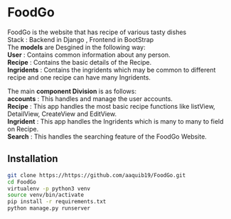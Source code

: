 # FoodGo

FoodGo is the website that has recipe of various tasty dishes<br />
Stack : Backend in Django , Frontend  in BootStrap<br />
The **models** are Desgined in the following way:<br />
**User**        :   Contains common information about any person.<br />
**Recipe**      :   Contains the basic details of the Recipe.<br />
**Ingridents**  :   Contains the ingridents which may be common to different recipe and one recipe can have many Ingridents.<br />

The main **component Division** is as follows:<br />
**accounts**    :   This handles and manage the user accounts.<br />
**Recipe**      :   This app handles the most basic recipe functions like listView, DetailView, CreateView and EditView.<br />
**Ingrident**   :   This app handles the Ingridents which is many to many to field on Recipe.<br />
**Search**      :   This handles the searching feature of the FoodGo Website.<br />


## Installation

```bash
git clone https://https://github.com/aaquib19/FoodGo.git
cd FoodGo
virtualenv -p python3 venv
source venv/bin/activate
pip install -r requirements.txt
python manage.py runserver
```
